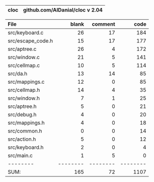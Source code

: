 cloc|github.com/AlDanial/cloc v 2.04
--- | ---

File|blank|comment|code
:-------|-------:|-------:|-------:
src/keyboard.c|26|17|184
src/escape_code.h|15|17|177
src/aptree.c|26|4|172
src/window.c|21|5|141
src/cellmap.c|10|5|114
src/da.h|13|14|85
src/mappings.c|12|0|85
src/cellmap.h|14|4|35
src/window.h|7|1|25
src/aptree.h|5|0|21
src/debug.h|4|0|20
src/mappings.h|4|0|18
src/common.h|0|0|14
src/action.h|5|0|12
src/keyboard.h|2|0|4
src/main.c|1|5|0
--------|--------|--------|--------
SUM:|165|72|1107

